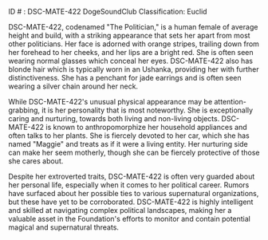 ID # : DSC-MATE-422
DogeSoundClub Classification: Euclid

DSC-MATE-422, codenamed "The Politician," is a human female of average height and build, with a striking appearance that sets her apart from most other politicians. Her face is adorned with orange stripes, trailing down from her forehead to her cheeks, and her lips are a bright red. She is often seen wearing normal glasses which conceal her eyes. DSC-MATE-422 also has blonde hair which is typically worn in an Ushanka, providing her with further distinctiveness. She has a penchant for jade earrings and is often seen wearing a silver chain around her neck.

While DSC-MATE-422's unusual physical appearance may be attention-grabbing, it is her personality that is most noteworthy. She is exceptionally caring and nurturing, towards both living and non-living objects. DSC-MATE-422 is known to anthropomorphize her household appliances and often talks to her plants. She is fiercely devoted to her car, which she has named "Maggie" and treats as if it were a living entity. Her nurturing side can make her seem motherly, though she can be fiercely protective of those she cares about.

Despite her extroverted traits, DSC-MATE-422 is often very guarded about her personal life, especially when it comes to her political career. Rumors have surfaced about her possible ties to various supernatural organizations, but these have yet to be corroborated. DSC-MATE-422 is highly intelligent and skilled at navigating complex political landscapes, making her a valuable asset in the Foundation's efforts to monitor and contain potential magical and supernatural threats.